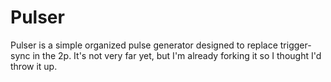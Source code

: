 Pulser
======

Pulser is a simple organized pulse generator designed to replace trigger-sync in the 2p.  It's not very far yet, but I'm already forking it so I thought I'd throw it up.